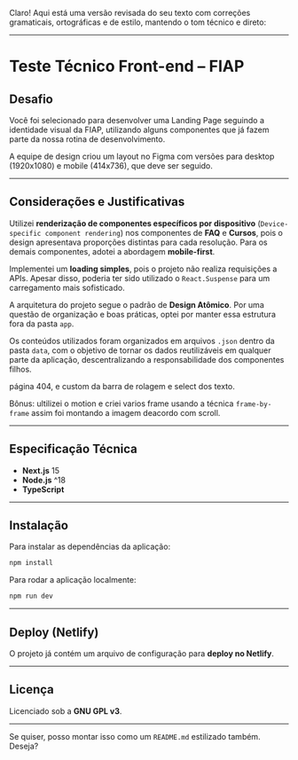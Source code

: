 Claro! Aqui está uma versão revisada do seu texto com correções gramaticais, ortográficas e de estilo, mantendo o tom técnico e direto:

---

# Teste Técnico Front-end – FIAP

## Desafio

Você foi selecionado para desenvolver uma Landing Page seguindo a identidade visual da FIAP, utilizando alguns componentes que já fazem parte da nossa rotina de desenvolvimento.

A equipe de design criou um layout no Figma com versões para desktop (1920x1080) e mobile (414x736), que deve ser seguido.

---

## Considerações e Justificativas

Utilizei **renderização de componentes específicos por dispositivo** (`Device-specific component rendering`) nos componentes de **FAQ** e **Cursos**, pois o design apresentava proporções distintas para cada resolução. Para os demais componentes, adotei a abordagem **mobile-first**.

Implementei um **loading simples**, pois o projeto não realiza requisições a APIs. Apesar disso, poderia ter sido utilizado o `React.Suspense` para um carregamento mais sofisticado.

A arquitetura do projeto segue o padrão de **Design Atômico**. Por uma questão de organização e boas práticas, optei por manter essa estrutura fora da pasta `app`.

Os conteúdos utilizados foram organizados em arquivos `.json` dentro da pasta `data`, com o objetivo de tornar os dados reutilizáveis em qualquer parte da aplicação, descentralizando a responsabilidade dos componentes filhos.

página 404, e custom da barra de rolagem e select dos texto.

Bônus: ultilizei o motion e criei varios frame usando a técnica `frame-by-frame` assim foi montando a imagem deacordo com scroll.


---

## Especificação Técnica

* **Next.js** 15
* **Node.js** ^18
* **TypeScript**

---

## Instalação

Para instalar as dependências da aplicação:

```bash
npm install
```

Para rodar a aplicação localmente:

```bash
npm run dev
```

---

## Deploy (Netlify)

O projeto já contém um arquivo de configuração para **deploy no Netlify**.

---

## Licença

Licenciado sob a **GNU GPL v3**.

---

Se quiser, posso montar isso como um `README.md` estilizado também. Deseja?

